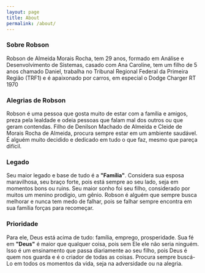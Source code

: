 ```yaml
---
layout: page
title: About
permalink: /about/
---
```


### Sobre Robson

   Robson de Almeida Morais Rocha, tem 29 anos, formado em Análise e Desenvolvimento de Sistemas,
      casado com Ana Caroline, tem um filho de 5 anos chamado Daniel,
      trabalha no Tribunal Regional Federal da Primeira Região (TRF1) e é apaixonado por carros, em especial o Dodge Charger RT 1970

### Alegrias de Robson

   Robson é uma pessoa que gosta muito de estar com a família e amigos, preza pela lealdade e 
      odeia pessoas que falam mal dos outros ou que geram contendas. Filho de Denilson Machado de Almeida e Cleide de Morais Rocha de Almeida,
      procura sempre estar em um ambiente saudável. É alguém muito decidido e dedicado em tudo o que faz, mesmo que pareça difícil.

### Legado

   Seu maior legado e base de tudo é a <strong>"Família"</strong>. Considera sua esposa maravilhosa,
      seu braço forte, pois está sempre ao seu lado, seja em momentos bons ou ruins.
      Seu maior sonho foi seu filho, considerado por muitos um menino prodígio, um gênio.
      Robson é alguém que sempre busca melhorar e nunca tem medo de falhar, pois se falhar sempre encontra em sua família forças para recomeçar.
### Prioridade

   Para ele, Deus está acima de tudo: família, emprego, prosperidade. Sua fé em <strong>"Deus"</strong> é maior que qualquer coisa, 
      pois sem Ele ele não seria ninguém. Isso é um ensinamento que passa diariamente ao seu filho,
      pois Deus é quem nos guarda e é o criador de todas as coisas. Procura sempre buscá-Lo em todos os momentos da vida, seja na adversidade ou na alegria.


[jekyll-organization]: https://github.com/jekyll
